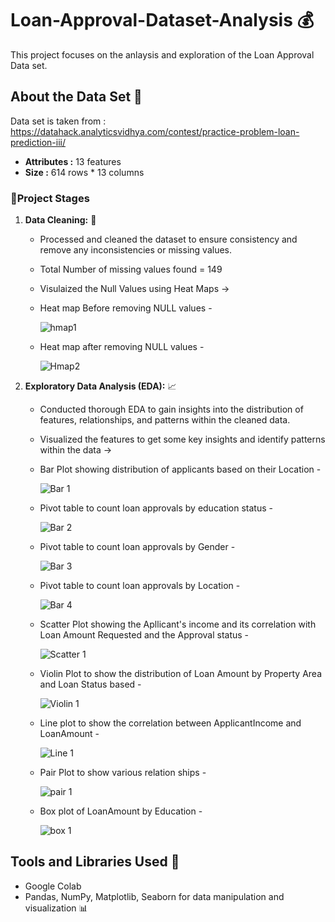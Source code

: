 # Loan-Approval-Dataset-Analysis 💰
This project focuses on the anlaysis and exploration of the Loan Approval Data set.

## About the Data Set 📑
Data set is taken from : https://datahack.analyticsvidhya.com/contest/practice-problem-loan-prediction-iii/
- **Attributes :** 13 features
- **Size :** 614 rows * 13 columns

### 🚀Project Stages

1. **Data Cleaning:** 🫧
   - Processed and cleaned the dataset to ensure consistency and remove any inconsistencies or missing values.
   - Total Number of missing values found = 149
   - Visulaized the Null Values using Heat Maps ->
   - Heat map Before removing NULL values -
     
     ![hmap1](https://github.com/Keerthanareddy95/End-to-End-Data-Science-Projects/assets/123613605/2d2afe8b-1f76-46e4-81ea-6c89c65f6291)
   - Heat map after removing NULL values -

     ![Hmap2](https://github.com/Keerthanareddy95/End-to-End-Data-Science-Projects/assets/123613605/23384c23-0183-4b7c-b891-10e53cbeb753)

2. **Exploratory Data Analysis (EDA):** 📈
   - Conducted thorough EDA to gain insights into the distribution of features, relationships, and patterns within the cleaned data.
   - Visualized the features to get some key insights and identify patterns within the data ->
   - Bar Plot showing distribution of applicants based on their Location -
     
     ![Bar 1](https://github.com/Keerthanareddy95/End-to-End-Data-Science-Projects/assets/123613605/5f0c0a56-ad19-4d51-a6a2-a46e8a919ab5)
   - Pivot table to count loan approvals by education status -
          
     ![Bar 2](https://github.com/Keerthanareddy95/End-to-End-Data-Science-Projects/assets/123613605/0726b8e1-6654-46f0-adcf-820ddfc6ff44)
   - Pivot table to count loan approvals by Gender -

     ![Bar 3](https://github.com/Keerthanareddy95/End-to-End-Data-Science-Projects/assets/123613605/13ed8c8b-7b0d-454d-a505-f4d2e30318be)
   - Pivot table to count loan approvals by Location -

     ![Bar 4](https://github.com/Keerthanareddy95/End-to-End-Data-Science-Projects/assets/123613605/0bb79b4e-7df3-4c19-b812-e4c6dd9ebd78)
   - Scatter Plot showing the Apllicant's income and its correlation with Loan Amount Requested and the Approval status -

     ![Scatter 1](https://github.com/Keerthanareddy95/End-to-End-Data-Science-Projects/assets/123613605/6866761b-712d-4b3c-9730-d2776938afbb)
   - Violin Plot to show the distribution of Loan Amount by Property Area and Loan Status based -

     ![Violin 1](https://github.com/Keerthanareddy95/End-to-End-Data-Science-Projects/assets/123613605/9f3931f5-7129-4770-870b-a94064ce1cac)
   - Line plot to show the correlation between ApplicantIncome and LoanAmount -

     ![Line 1](https://github.com/Keerthanareddy95/End-to-End-Data-Science-Projects/assets/123613605/0e05eebe-7f95-4b14-a319-55d25fd98d90)
   - Pair Plot to show various relation ships -

     ![pair 1](https://github.com/Keerthanareddy95/End-to-End-Data-Science-Projects/assets/123613605/96f92311-1997-4faa-b0e6-d31d7fb43d42)
   - Box plot of LoanAmount by Education -

     ![box 1](https://github.com/Keerthanareddy95/End-to-End-Data-Science-Projects/assets/123613605/a2d10a42-c568-4110-a9b5-d5a9ccaae74c)


## Tools and Libraries Used 🔎

- Google Colab 
- Pandas, NumPy, Matplotlib, Seaborn for data manipulation and visualization 📊



     

     

     



     

